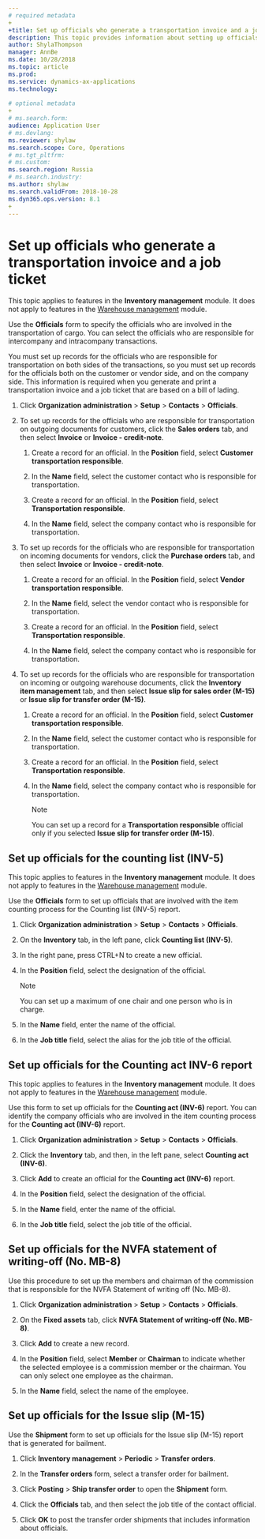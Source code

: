 ```yaml
---
# required metadata
+
+title: Set up officials who generate a transportation invoice and a job ticket
description: This topic provides information about setting up officials who generate transportation invoives and job tickets in Russia. 
author: ShylaThompson
manager: AnnBe
ms.date: 10/28/2018
ms.topic: article
ms.prod: 
ms.service: dynamics-ax-applications
ms.technology: 
			
# optional metadata
+
# ms.search.form:  
audience: Application User
# ms.devlang: 
ms.reviewer: shylaw
ms.search.scope: Core, Operations
# ms.tgt_pltfrm: 
# ms.custom: 
ms.search.region: Russia
# ms.search.industry: 
ms.author: shylaw
ms.search.validFrom: 2018-10-28
ms.dyn365.ops.version: 8.1
+
---
```


# Set up officials who generate a transportation invoice and a job ticket 

This topic applies to features in the **Inventory management** module. It does not apply to features in the [Warehouse management](warehouse-management.md) module.

Use the **Officials** form to specify the officials who are involved in the transportation of cargo. You can select the officials who are responsible for intercompany and intracompany transactions.

You must set up records for the officials who are responsible for transportation on both sides of the transactions, so you must set up records for the officials both on the customer or vendor side, and on the company side. This information is required when you generate and print a transportation invoice and a job ticket that are based on a bill of lading.

1.  Click **Organization administration** \> **Setup** \> **Contacts** \> **Officials**.

2.  To set up records for the officials who are responsible for transportation on outgoing documents for customers, click the **Sales orders** tab, and then select **Invoice** or **Invoice - credit-note**.
    
    1.  Create a record for an official. In the **Position** field, select **Customer transportation responsible**.
    
    2.  In the **Name** field, select the customer contact who is responsible for transportation.
    
    3.  Create a record for an official. In the **Position** field, select **Transportation responsible**.
    
    4.  In the **Name** field, select the company contact who is responsible for transportation.

3.  To set up records for the officials who are responsible for transportation on incoming documents for vendors, click the **Purchase orders** tab, and then select **Invoice** or **Invoice - credit-note**.
    
    1.  Create a record for an official. In the **Position** field, select **Vendor transportation responsible**.
    
    2.  In the **Name** field, select the vendor contact who is responsible for transportation.
    
    3.  Create a record for an official. In the **Position** field, select **Transportation responsible**.
    
    4.  In the **Name** field, select the company contact who is responsible for transportation.

4.  To set up records for the officials who are responsible for transportation on incoming or outgoing warehouse documents, click the **Inventory item management** tab, and then select **Issue slip for sales order (M-15)** or **Issue slip for transfer order (M-15)**.
    
    1.  Create a record for an official. In the **Position** field, select **Customer transportation responsible**.
    
    2.  In the **Name** field, select the customer contact who is responsible for transportation.
    
    3.  Create a record for an official. In the **Position** field, select **Transportation responsible**.
    
    4.  In the **Name** field, select the company contact who is responsible for transportation.
        

        > [!NOTE]
        > You can set up a record for a <STRONG>Transportation responsible</STRONG> official only if you selected <STRONG>Issue slip for transfer order (M-15)</STRONG>.

## Set up officials for the counting list (INV-5) 

This topic applies to features in the **Inventory management** module. It does not apply to features in the [Warehouse management](warehouse-management.md) module.

Use the **Officials** form to set up officials that are involved with the item counting process for the Counting list (INV-5) report.

1.  Click **Organization administration** \> **Setup** \> **Contacts** \> **Officials**.

2.  On the **Inventory** tab, in the left pane, click **Counting list (INV-5)**.

3.  In the right pane, press CTRL+N to create a new official.

4.  In the **Position** field, select the designation of the official.
    

    > [!NOTE]
    > You can set up a maximum of one chair and one person who is in charge.



5.  In the **Name** field, enter the name of the official.

6.  In the **Job title** field, select the alias for the job title of the official.

## Set up officials for the Counting act INV-6 report 

This topic applies to features in the **Inventory management** module. It does not apply to features in the [Warehouse management](warehouse-management.md) module.

Use this form to set up officials for the **Counting act (INV-6)** report. You can identify the company officials who are involved in the item counting process for the **Counting act (INV-6)** report.

1.  Click **Organization administration** \> **Setup** \> **Contacts** \> **Officials**.

2.  Click the **Inventory** tab, and then, in the left pane, select **Counting act (INV-6)**.

3.  Click **Add** to create an official for the **Counting act (INV-6)** report.

4.  In the **Position** field, select the designation of the official.

5.  In the **Name** field, enter the name of the official.

6.  In the **Job title** field, select the job title of the official.

## Set up officials for the NVFA statement of writing-off (No. MB-8) 

Use this procedure to set up the members and chairman of the commission that is responsible for the NVFA Statement of writing off (No. MB-8).

1.  Click **Organization administration** \> **Setup** \> **Contacts** \> **Officials**.

2.  On the **Fixed assets** tab, click **NVFA Statement of writing-off (No. MB-8)**.

3.  Click **Add** to create a new record.

4.  In the **Position** field, select **Member** or **Chairman** to indicate whether the selected employee is a commission member or the chairman. You can only select one employee as the chairman.

5.  In the **Name** field, select the name of the employee.

## Set up officials for the Issue slip (M-15) 

Use the **Shipment** form to set up officials for the Issue slip (M-15) report that is generated for bailment.

1.  Click **Inventory management** \> **Periodic** \> **Transfer orders**.

2.  In the **Transfer orders** form, select a transfer order for bailment.

3.  Click **Posting** \> **Ship transfer order** to open the **Shipment** form.

4.  Click the **Officials** tab, and then select the job title of the contact official.

5.  Click **OK** to post the transfer order shipments that includes information about officials.


